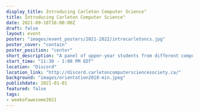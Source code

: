 ```yaml
---
display_title: Introducing Carleton Computer Science"
title: Introducing Carleton Computer Science"
date: 2021-09-16T16:00:00Z
draft: false
layout: event
poster: "images/event_posters/2021-2022/introcarletoncs.jpg"
poster_cover: "contain"
poster_position: "center"
short_description: "A panel of upper-year students from different computer science streams as well as some interns at Shopify!"
start_time: "11:30 - 1:00 PM EDT"
location: "Discord"
location_link: "http://discord.carletoncomputersciencesociety.ca/"
background: "images/orientation2018-min.jpeg"
publishdate: 2021-01-01
featured: false
tags:
- weekofawesome2021
---
```

